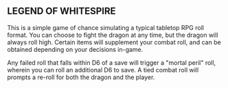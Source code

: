 LEGEND OF WHITESPIRE
---------------------------

This is a simple game of chance simulating a typical tabletop RPG roll format. You can choose to fight the dragon at any time, but the dragon will always roll high. 
Certain items will supplement your combat roll, and can be obtained depending on your decisions in-game.

Any failed roll that falls within D6 of a save will trigger a "mortal peril" roll, wherein you can roll an additional D6 to save. A tied combat roll will prompts a 
re-roll for both the dragon and the player.
